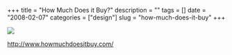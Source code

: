 +++
title = "How Much Does it Buy?"
description = ""
tags = []
date = "2008-02-07"
categories = ["design"]
slug = "how-much-does-it-buy"
+++


 

  <div id="screens-thumbs" class="clearfix">
    <div class="txt-center" id="design-submission"><a href="http://www.howmuchdoesitbuy.com/"><img id='bluga-thumbnail-969' class='bluga-thumbnail large' src='//media.konigi.com/bluga/
wt47f27ef3a0d89_0.jpg'/></a></div>  
  </div>   
<p><a href="http://www.howmuchdoesitbuy.com/">http://www.howmuchdoesitbuy.com/</a></p>




